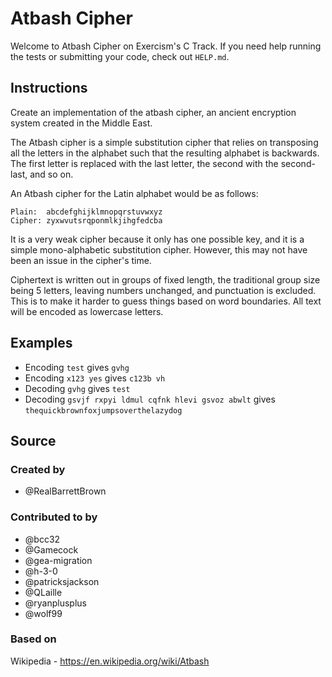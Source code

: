 # Atbash Cipher

Welcome to Atbash Cipher on Exercism's C Track.
If you need help running the tests or submitting your code, check out `HELP.md`.

## Instructions

Create an implementation of the atbash cipher, an ancient encryption system created in the Middle East.

The Atbash cipher is a simple substitution cipher that relies on transposing all the letters in the alphabet such that the resulting alphabet is backwards.
The first letter is replaced with the last letter, the second with the second-last, and so on.

An Atbash cipher for the Latin alphabet would be as follows:

```text
Plain:  abcdefghijklmnopqrstuvwxyz
Cipher: zyxwvutsrqponmlkjihgfedcba
```

It is a very weak cipher because it only has one possible key, and it is a simple mono-alphabetic substitution cipher.
However, this may not have been an issue in the cipher's time.

Ciphertext is written out in groups of fixed length, the traditional group size being 5 letters, leaving numbers unchanged, and punctuation is excluded.
This is to make it harder to guess things based on word boundaries.
All text will be encoded as lowercase letters.

## Examples

- Encoding `test` gives `gvhg`
- Encoding `x123 yes` gives `c123b vh`
- Decoding `gvhg` gives `test`
- Decoding `gsvjf rxpyi ldmul cqfnk hlevi gsvoz abwlt` gives `thequickbrownfoxjumpsoverthelazydog`

## Source

### Created by

- @RealBarrettBrown

### Contributed to by

- @bcc32
- @Gamecock
- @gea-migration
- @h-3-0
- @patricksjackson
- @QLaille
- @ryanplusplus
- @wolf99

### Based on

Wikipedia - https://en.wikipedia.org/wiki/Atbash